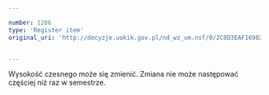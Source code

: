 ```yaml
---

number: 1286
type: 'Register item'
original_uri: 'http://decyzje.uokik.gov.pl/nd_wz_um.nsf/0/2C8D3EAF16982674C12573C5003859CF?OpenDocument'


---
```


Wysokość czesnego może się zmienić. Zmiana nie może następować częściej niż raz w semestrze.
